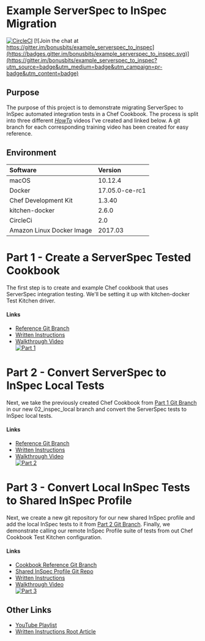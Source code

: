 # Example ServerSpec to InSpec Migration
[![CircleCI](https://circleci.com/gh/bonusbits/example_serverspec_to_inspec.svg?style=shield)](https://circleci.com/gh/bonusbits/example_serverspec_to_inspec)
[![Join the chat at https://gitter.im/bonusbits/example_serverspec_to_inspec](https://badges.gitter.im/bonusbits/example_serverspec_to_inspec.svg)](https://gitter.im/bonusbits/example_serverspec_to_inspec?utm_source=badge&utm_medium=badge&utm_campaign=pr-badge&utm_content=badge)

## Purpose
The purpose of this project is to demonstrate migrating ServerSpec to InSpec automated integration tests in a Chef Cookbook. The process is split into three different *[HowTo](https://www.youtube.com/playlist?list=PLy2eDDzDOIEpf6obkRNB_Eikx32b68f8I)* videos I've created and linked below. A git branch for each corresponding training video has been created for easy reference.

## Environment
| Software                  | Version        |
| :--------------------     | :------------- |
| macOS                     | 10.12.4        |
| Docker                    | 17.05.0-ce-rc1 |
| Chef Development Kit      | 1.3.40         |
| kitchen-docker            | 2.6.0          |
| CircleCi                  | 2.0            |
| Amazon Linux Docker Image | 2017.03        |

# Part 1 - Create a ServerSpec Tested Cookbook
The first step is to create and example Chef cookbook that uses ServerSpec integration testing. We'll be setting it up with kitchen-docker Test Kitchen driver.

#### Links
* [Reference Git Branch](https://github.com/bonusbits/example_serverspec_to_inspec/tree/01_serverspec)
* [Written Instructions](https://www.bonusbits.com/wiki/HowTo:Migrate_ServerSpec_to_InSpec_-_Part_1)
* [Walkthrough Video](https://youtu.be/fn_GV9Ejnqc)<br>
[![Part 1](images/part_1_vid_still.png)](https://youtu.be/fn_GV9Ejnqc)

# Part 2 - Convert ServerSpec to InSpec Local Tests
Next, we take the previously created Chef Cookbook from [Part 1 Git Branch](https://github.com/bonusbits/example_serverspec_to_inspec/tree/01_serverspec) in our new 02_inspec_local branch and convert the ServerSpec tests to InSpec local tests.

#### Links
* [Reference Git Branch](https://github.com/bonusbits/example_serverspec_to_inspec/tree/02_inspec_local)
* [Written Instructions](https://www.bonusbits.com/wiki/HowTo:Migrate_ServerSpec_to_InSpec_-_Part_2)
* [Walkthrough Video](https://youtu.be/jLJu2fi2z4g)<br>
[![Part 2](images/part_2_vid_still.png)](https://youtu.be/jLJu2fi2z4g)

# Part 3 - Convert Local InSpec Tests to Shared InSpec Profile
Next, we create a new git repository for our new shared InSpec profile and add the local InSpec tests to it from [Part 2 Git Branch](https://github.com/bonusbits/example_serverspec_to_inspec/tree/02_inspec_local). Finally, we demonstrate calling our remote InSpec Profile suite of tests from out Chef Cookbook Test Kitchen configuration.

#### Links
* [Cookbook Reference Git Branch](https://github.com/bonusbits/example_serverspec_to_inspec/tree/03_inspec_remote)
* [Shared InSpec Profile Git Repo](https://github.com/bonusbits/example_shared_inspec)
* [Written Instructions](https://www.bonusbits.com/wiki/HowTo:Migrate_ServerSpec_to_InSpec_-_Part_3)
* [Walkthrough Video](https://youtu.be/S0RvMnQpjXg)<br>
[![Part 3](images/part_3_vid_still.png)](https://youtu.be/S0RvMnQpjXg)

## Other Links
* [YouTube Playlist](https://www.youtube.com/playlist?list=PLy2eDDzDOIEpf6obkRNB_Eikx32b68f8I)
* [Written Instructions Root Article](https://www.bonusbits.com/wiki/HowTo:Migrate_ServerSpec_Integration_Tests_to_InSpec_for_Chef_Cookbook)